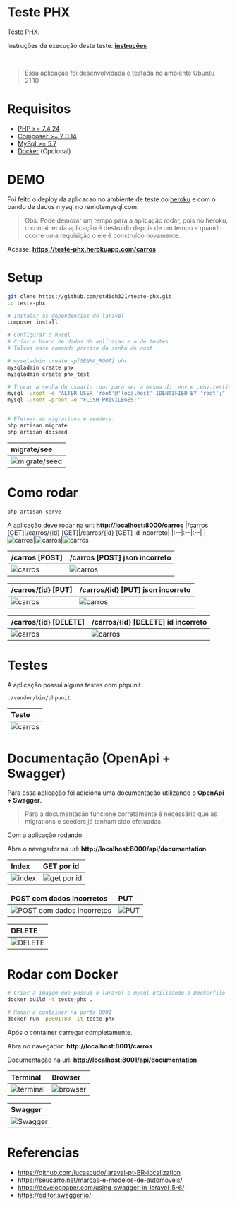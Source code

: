 # Teste PHX
Teste PHX.

Instruções de execução deste teste: **[instruções](./docs/etapa_final.txt)**

 <br />  

> Essa aplicação foi desenvolvidada e testada no ambiente Ubuntu 21.10
# Requisitos
* [PHP >= 7.4.24](https://www.php.net/downloads.php)
* [Composer >= 2.0.14](https://getcomposer.org/download/)
* [MySql >= 5.7](https://www.mysql.com/downloads/)
* [Docker](https://docs.docker.com/get-docker/) (Opcional)

# DEMO
Foi feito o deploy da aplicacao no ambiente de teste do [heroku](https://devcenter.heroku.com/) e com o bando de dados mysql no remotemysql.com.

> Obs: Pode demorar um tempo para a aplicação rodar, pois no heroku, o container da aplicação é destruído depois de um tempo e quando ocorre uma requisição o ele é construído novamente.

Acesse:
**https://teste-phx.herokuapp.com/carros**

# Setup
```sh
git clone https://github.com/stdioh321/teste-phx.git
cd teste-phx

# Instalar as dependencias do laravel
composer install

# Configurar o mysql
# Criar o banco de dados da aplicaçao e o de testes
# Talves esse comando precise da senha de root.

# mysqladmin create -p[SENHA_ROOT] phx
mysqladmin create phx
mysqladmin create phx_test

# Trocar a senha do usuario root para ser a mesma do .env e .env.testing
mysql -uroot -e "ALTER USER 'root'@'localhost' IDENTIFIED BY 'root';"  
mysql -uroot -proot -e "FLUSH PRIVILEGES;"


# Efetuar as migrations e seeders.
php artisan migrate
php artisan db:seed
```
|migrate/see|
|:--|
|![migrate/seed](./docs/screenshoot_08.png)|


# Como rodar
```sh
php artisan serve
```
A aplicação deve rodar na url: **http://localhost:8000/carros**
|/carros [GET]|/carros/{id} [GET]|/carros/{id} [GET] id incorreto|
|:--|:--|:--|
|![carros](./docs/screenshoot_01.png)|![carros](./docs/screenshoot_02.png)|![carros](./docs/screenshoot_09.png)

|/carros [POST]|/carros [POST] json incorreto|
|:--|:--|
|![carros](./docs/screenshoot_03.png)|![carros](./docs/screenshoot_04.png)

|/carros/{id} [PUT]|/carros/{id} [PUT] json incorreto|
|:--|:--|
|![carros](./docs/screenshoot_05.png)|![carros](./docs/screenshoot_10.png)

|/carros/{id} [DELETE]|/carros/{id} [DELETE] id incorreto|
|:--|:--|
|![carros](./docs/screenshoot_06.png)|![carros](./docs/screenshoot_11.png)

# Testes
A aplicação possui alguns testes com phpunit.

```sh
./vendor/bin/phpunit
```
|Teste|
|:---|
|![carros](./docs/screenshoot_07.png)|


# Documentação (OpenApi + Swagger)
Para essa aplicação foi adiciona uma documentação utilizando o **OpenApi + Swagger**.

> Para a documentação funcione corretamente é necessário que as migrations e seeders já tenham sido efetuadas.

Com a aplicação rodando.

Abra o navegador na url: **http://localhost:8000/api/documentation**


|Index|GET por id|
|:--|:--|
|![index](./docs/screenshoot_14.png)|![get por id](./docs/screenshoot_15.png)

|POST com dados incorretos|PUT|
|:--|:--|
|![POST com dados incorretos](./docs/screenshoot_16.png)|![PUT](./docs/screenshoot_17.png)|


|DELETE|
|:--| 
|![DELETE](./docs/screenshoot_18.png)|

# Rodar com Docker

```sh
# Criar a imagem que possui o laravel e mysql utilizando o Dockerfile
docker build -t teste-phx .

# Rodar o container na porta 8001
docker run -p8001:80 -it teste-phx
```
Após o container carregar completamente.


Abra no navegador: **http://localhost:8001/carros**

Documentação na url: **http://localhost:8001/api/documentation**


|Terminal|Browser|
|:---|:---|
|![terminal](docs/screenshoot_12.png)|![browser](docs/screenshoot_13.png)

|Swagger|
|:---|
|![Swagger](docs/screenshoot_19.png)|

# Referencias
* https://github.com/lucascudo/laravel-pt-BR-localization
* https://seucarro.net/marcas-e-modelos-de-automoveis/
* https://developpaper.com/using-swagger-in-laravel-5-6/
* https://editor.swagger.io/